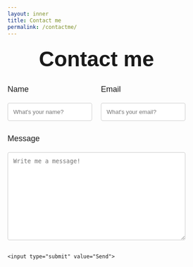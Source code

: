 ```yaml
---
layout: inner
title: Contact me
permalink: /contactme/
---
```


<!-- <!DOCTYPE html> -->
<html>
  <head>
    <meta name="viewport" content="width=device-width, initial-scale=1">
      <style>
        body {font-family: Arial, Helvetica, sans-serif;}
        * {box-sizing: border-box;}
        input[type=text], select, textarea {
          width: 100%;
          padding: 12px;
          border: 1px solid #ccc;
          border-radius: 4px;
          box-sizing: border-box;
          margin-top: 6px;
          margin-bottom: 16px;
          resize: vertical;
        }
        input[type=submit] {
          background-color: #04AA6D;
          color: white;
          padding: 12px 20px;
          border: none;
          border-radius: 4px;
          cursor: pointer;
        }
        input[type=submit]:hover {
          background-color: #45a049;
        }
        .container {
          border-radius: 1px;
          background-color: #ffffff;
          border-left: solid 1px #cedfea;
          border-right: solid 1px #cedfea;
          padding: 20px;
        }
        .flex-container {
          display: flex;
        }
        .flex-child {
          flex: 1;
        }  
        .flex-child:first-child {
          margin-right: 20px;
        } 
        .dark-mode-body {
          background-color: black;
          color: white;
        }
        .dark-mode-main {
          background-color: black;
          color: white;
        }
        .dark-mode-container {
          background-color: black;
          color: white;
        }
  </style>
  </head>

  <center> <h3> <font size="7"> Contact me </font> </h3> </center>

  <form
  action="https://formspree.io/f/mzbogkkl"
  method="POST"
  >

  <div class="flex-container">
    <div class="flex-child">
      <p> <font size="4"> Name </font> </p>
      <input type="text" id="name" name="Name" placeholder="What's your name?" required>
    </div>
    <div class="flex-child">
      <p> <font size="4"> Email </font> </p>
      <input type="text" id="email" name="Email" placeholder="What's your email?" required>
    </div>
  </div>

  <p> <font size="4"> Message </font> </p>
    <textarea id="message" name="Message" placeholder="Write me a message!" style="height:200px" required></textarea>

    <input type="submit" value="Send">
  </form>

</html>